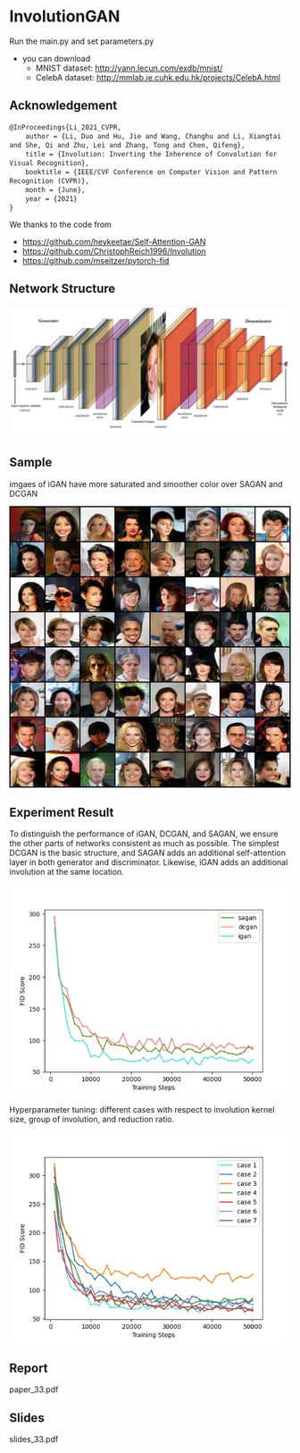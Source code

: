 # InvolutionGAN

Run the main.py and set parameters.py

* you can download
  - MNIST dataset: http://yann.lecun.com/exdb/mnist/
  - CelebA dataset: http://mmlab.ie.cuhk.edu.hk/projects/CelebA.html

## Acknowledgement

```
@InProceedings{Li_2021_CVPR,
    author = {Li, Duo and Hu, Jie and Wang, Changhu and Li, Xiangtai and She, Qi and Zhu, Lei and Zhang, Tong and Chen, Qifeng},
    title = {Involution: Inverting the Inherence of Convolution for Visual Recognition},
    booktitle = {IEEE/CVF Conference on Computer Vision and Pattern Recognition (CVPR)},
    month = {June},
    year = {2021}
}
```

We thanks to the code from 
  - https://github.com/heykeetae/Self-Attention-GAN
  - https://github.com/ChristophReich1996/Involution
  - https://github.com/mseitzer/pytorch-fid

## Network Structure

![Network_Structure](Network_Structure.png)

## Sample

imgaes of iGAN have more saturated and smoother color over SAGAN and DCGAN

![50000_fake](50000_fake.jpg)

## Experiment Result

To distinguish the performance of iGAN, DCGAN, and SAGAN, we ensure the other parts of
networks consistent as much as possible. The simplest DCGAN is the basic structure, and SAGAN
adds an additional self-attention layer in both generator and discriminator. Likewise, iGAN adds an
additional involution at the same location. 

![sa_dc_i](sa_dc_i.png)

Hyperparameter tuning: different cases with respect to involution kernel size, group of involution, and reduction ratio.

![igan_curve](igan_curve.png)

## Report 
paper_33.pdf

## Slides
slides_33.pdf


